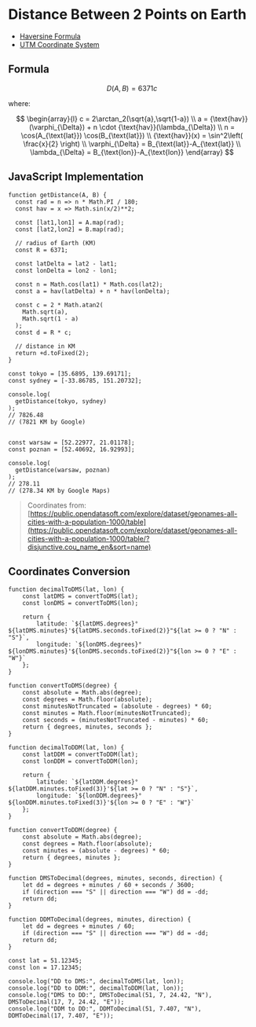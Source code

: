 # Distance Between 2 Points on Earth

* [Haversine Formula](https://en.wikipedia.org/wiki/Haversine_formula)
* [UTM Coordinate System](https://en.wikipedia.org/wiki/Universal_Transverse_Mercator_coordinate_system)

## Formula

$$
D(A,B) = 6371c
$$

where:

$$
\begin{array}{l}
c = 2\arctan_2(\sqrt{a},\sqrt{1-a})
\\
a = {\text{hav}}(\varphi_{\Delta}) + n \cdot {\text{hav}}(\lambda_{\Delta})
\\
n = \cos(A_{\text{lat}}) \cos(B_{\text{lat}})
\\
{\text{hav}}(x) = \sin^2\left(
 \frac{x}{2}
\right)
\\
\varphi_{\Delta} = B_{\text{lat}}-A_{\text{lat}}
\\
\lambda_{\Delta} = B_{\text{lon}}-A_{\text{lon}}
\end{array}
$$

## JavaScript Implementation

```
function getDistance(A, B) {
  const rad = n => n * Math.PI / 180;
  const hav = x => Math.sin(x/2)**2;

  const [lat1,lon1] = A.map(rad);
  const [lat2,lon2] = B.map(rad);

  // radius of Earth (KM)
  const R = 6371;

  const latDelta = lat2 - lat1;
  const lonDelta = lon2 - lon1;

  const n = Math.cos(lat1) * Math.cos(lat2);
  const a = hav(latDelta) + n * hav(lonDelta);

  const c = 2 * Math.atan2(
    Math.sqrt(a),
    Math.sqrt(1 - a)
  );
  const d = R * c;

  // distance in KM
  return +d.toFixed(2);
}
```

```
const tokyo = [35.6895, 139.69171];
const sydney = [-33.86785, 151.20732];

console.log(
  getDistance(tokyo, sydney)
);
// 7826.48
// (7821 KM by Google)


const warsaw = [52.22977, 21.01178];
const poznan = [52.40692, 16.92993];

console.log(
  getDistance(warsaw, poznan)
);
// 278.11
// (278.34 KM by Google Maps)
```

> Coordinates from:
> [https://public.opendatasoft.com/explore/dataset/geonames-all-cities-with-a-population-1000/table](https://public.opendatasoft.com/explore/dataset/geonames-all-cities-with-a-population-1000/table/?disjunctive.cou_name_en&sort=name)

## Coordinates Conversion

```
function decimalToDMS(lat, lon) {
    const latDMS = convertToDMS(lat);
    const lonDMS = convertToDMS(lon);

    return {
        latitude: `${latDMS.degrees}°${latDMS.minutes}'${latDMS.seconds.toFixed(2)}"${lat >= 0 ? "N" : "S"}`,
        longitude: `${lonDMS.degrees}°${lonDMS.minutes}'${lonDMS.seconds.toFixed(2)}"${lon >= 0 ? "E" : "W"}`
    };
}

function convertToDMS(degree) {
    const absolute = Math.abs(degree);
    const degrees = Math.floor(absolute);
    const minutesNotTruncated = (absolute - degrees) * 60;
    const minutes = Math.floor(minutesNotTruncated);
    const seconds = (minutesNotTruncated - minutes) * 60;
    return { degrees, minutes, seconds };
}

function decimalToDDM(lat, lon) {
    const latDDM = convertToDDM(lat);
    const lonDDM = convertToDDM(lon);

    return {
        latitude: `${latDDM.degrees}°${latDDM.minutes.toFixed(3)}'${lat >= 0 ? "N" : "S"}`,
        longitude: `${lonDDM.degrees}°${lonDDM.minutes.toFixed(3)}'${lon >= 0 ? "E" : "W"}`
    };
}

function convertToDDM(degree) {
    const absolute = Math.abs(degree);
    const degrees = Math.floor(absolute);
    const minutes = (absolute - degrees) * 60;
    return { degrees, minutes };
}

function DMSToDecimal(degrees, minutes, seconds, direction) {
    let dd = degrees + minutes / 60 + seconds / 3600;
    if (direction === "S" || direction === "W") dd = -dd;
    return dd;
}

function DDMToDecimal(degrees, minutes, direction) {
    let dd = degrees + minutes / 60;
    if (direction === "S" || direction === "W") dd = -dd;
    return dd;
}
```

```
const lat = 51.12345;
const lon = 17.12345;

console.log("DD to DMS:", decimalToDMS(lat, lon));
console.log("DD to DDM:", decimalToDDM(lat, lon));
console.log("DMS to DD:", DMSToDecimal(51, 7, 24.42, "N"), DMSToDecimal(17, 7, 24.42, "E"));
console.log("DDM to DD:", DDMToDecimal(51, 7.407, "N"), DDMToDecimal(17, 7.407, "E"));
```
